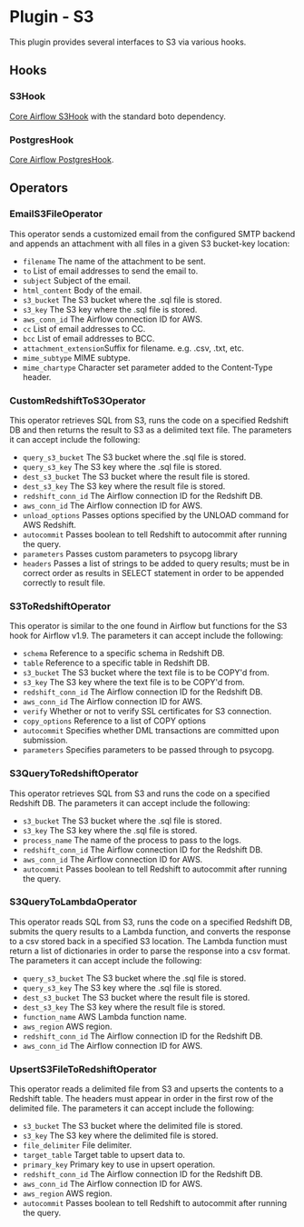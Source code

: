# Plugin - S3

This plugin provides several interfaces to S3 via various hooks.

## Hooks
### S3Hook
[Core Airflow S3Hook](https://pythonhosted.org/airflow/_modules/S3_hook.html) with the standard boto dependency.

### PostgresHook
[Core Airflow PostgresHook](https://pythonhosted.org/airflow/_modules/postgres_hook.html).

## Operators
### EmailS3FileOperator
This operator sends a customized email from the configured SMTP backend and appends an attachment with all files in a given S3 bucket-key location:

- `filename`			The name of the attachment to be sent.
- `to`					List of email addresses to send the email to.
- `subject`				Subject of the email.
- `html_content`		Body of the email.
- `s3_bucket`     		The S3 bucket where the .sql file is stored.
- `s3_key`        		The S3 key where the .sql file is stored.
- `aws_conn_id`         The Airflow connection ID for AWS.
- `cc`					List of email addresses to CC.
- `bcc`					List of email addresses to BCC.
- `attachment_extension`Suffix for filename. e.g. .csv, .txt, etc.
- `mime_subtype`		MIME subtype.
- `mime_chartype`		Character set parameter added to the Content-Type header.

### CustomRedshiftToS3Operator
This operator retrieves SQL from S3, runs the code on a specified Redshift DB and then returns the result to S3 as a delimited text file. The parameters it can accept include the following:

- `query_s3_bucket`     The S3 bucket where the .sql file is stored.
- `query_s3_key`        The S3 key where the .sql file is stored.
- `dest_s3_bucket`      The S3 bucket where the result file is stored.
- `dest_s3_key`        	The S3 key where the result file is stored.
- `redshift_conn_id`    The Airflow connection ID for the Redshift DB.
- `aws_conn_id`         The Airflow connection ID for AWS.
- `unload_options`		Passes options specified by the UNLOAD command for AWS Redshift.
- `autocommit`        	Passes boolean to tell Redshift to autocommit after running the query.
- `parameters`			Passes custom parameters to psycopg library
- `headers`				Passes a list of strings to be added to query results; must be in correct order
						as results in SELECT statement in order to be appended correctly to result file.

### S3ToRedshiftOperator
This operator is similar to the one found in Airflow but functions for the S3 hook for Airflow v1.9. The parameters it can accept include the following:
- `schema`				Reference to a specific schema in Redshift DB.
- `table`				Reference to a specific table in Redshift DB.
- `s3_bucket`			The S3 bucket where the text file is to be COPY'd from.
- `s3_key`				The S3 key where the text file is to be COPY'd from.
- `redshift_conn_id`	The Airflow connection ID for the Redshift DB.
- `aws_conn_id`			The Airflow connection ID for AWS.
- `verify`				Whether or not to verify SSL certificates for S3 connection.
- `copy_options`		Reference to a list of COPY options
- `autocommit`			Specifies whether DML transactions are committed upon submission.
- `parameters`			Specifies parameters to be passed through to psycopg.

### S3QueryToRedshiftOperator
This operator retrieves SQL from S3 and runs the code on a specified Redshift DB. The parameters it can accept include the following:

- `s3_bucket`     		The S3 bucket where the .sql file is stored.
- `s3_key`        		The S3 key where the .sql file is stored.
- `process_name`  		The name of the process to pass to the logs.
- `redshift_conn_id`    The Airflow connection ID for the Redshift DB.
- `aws_conn_id`         The Airflow connection ID for AWS.
- `autocommit`        	Passes boolean to tell Redshift to autocommit after running the query.

### S3QueryToLambdaOperator
This operator reads SQL from S3, runs the code on a specified Redshift DB, submits the query results to a Lambda function, and converts the response to a csv stored back in a specified S3 location. The Lambda function must return a list of dictionaries in order to parse the response into a csv format. The parameters it can accept include the following:

- `query_s3_bucket`     The S3 bucket where the .sql file is stored.
- `query_s3_key`        The S3 key where the .sql file is stored.
- `dest_s3_bucket`      The S3 bucket where the result file is stored.
- `dest_s3_key`        	The S3 key where the result file is stored.
- `function_name`		AWS Lambda function name.
- `aws_region`			AWS region.
- `redshift_conn_id`	The Airflow connection ID for the Redshift DB.
- `aws_conn_id`			The Airflow connection ID for AWS.

### UpsertS3FileToRedshiftOperator
This operator reads a delimited file from S3 and upserts the contents to a Redshift table. The headers must appear in order in the first row of the delimited file. The parameters it can accept include the following:

- `s3_bucket`     		The S3 bucket where the delimited file is stored.
- `s3_key`        		The S3 key where the delimited file is stored.
- `file_delimiter`      File delimiter.
- `target_table`        Target table to upsert data to.
- `primary_key`			Primary key to use in upsert operation.
- `redshift_conn_id`	The Airflow connection ID for the Redshift DB.
- `aws_conn_id`			The Airflow connection ID for AWS.
- `aws_region`			AWS region.
- `autocommit`        	Passes boolean to tell Redshift to autocommit after running the query.
